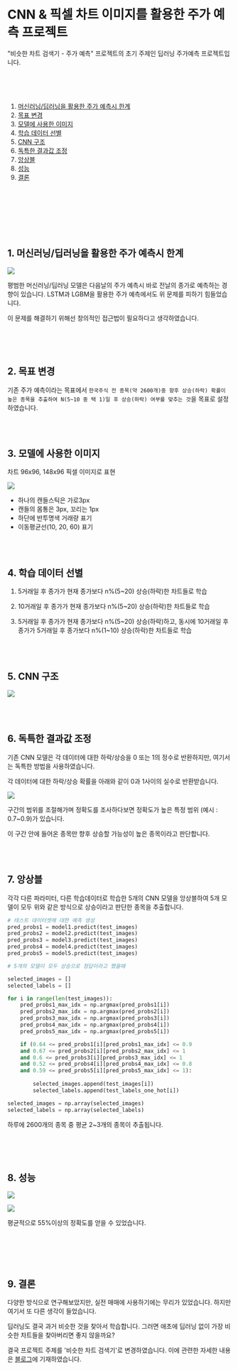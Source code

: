 # CNN & 픽셀 차트 이미지를 활용한 주가 예측 프로젝트

"비슷한 차트 검색기 - 주가 예측" 프로젝트의 초기 주제인 딥러닝 주가예측 프로젝트입니다.

<br>
<br>
<br>

1. [머신러닝/딥러닝을 활용한 주가 예측시 한계](#1-머신러닝딥러닝을-활용한-주가-예측시-한계)
2. [목표 변경](#2-목표-변경)
3. [모델에 사용한 이미지](#3-모델에-사용한-이미지)
4. [학습 데이터 선별](#4-학습-데이터-선별)
5. [CNN 구조](#5-cnn-구조)
6. [독특한 결과값 조정](#6-독특한-결과값-조정)
7. [앙상블](#7-앙상블)
8. [성능](#성능)
9. [결론](#결론)

<br>
<br>
<br>
<br>
<br>
<br>

## 1. 머신러닝/딥러닝을 활용한 주가 예측시 한계

![](https://velog.velcdn.com/images/dodo4723/post/4eb19d1c-dc05-4015-b33b-657b4645fbdc/image.jpeg)


평범한 머신러닝/딥러닝 모델은 다음날의 주가 예측시 바로 전날의 종가로 예측하는 경향이 있습니다. LSTM과 LGBM을 활용한 주가 예측에서도 위 문제를 피하기 힘들었습니다.

이 문제를 해결하기 위해선 창의적인 접근법이 필요하다고 생각하였습니다.

<br>
<br>
<br>

## 2. 목표 변경

기존 주가 예측이라는 목표에서 `한국주식 전 종목(약 2600개)중 향후 상승(하락) 확률이 높은 종목을 추출하여 N(5~10 중 택 1)일 후 상승(하락) 여부를 맞추는 것`을 목표로 설정하였습니다.

<br>
<br>

## 3. 모델에 사용한 이미지

차트 96x96, 148x96 픽셀 이미지로 표현

![](https://velog.velcdn.com/images/dodo4723/post/a8d9d5ec-70cc-4556-8839-aaa726fb60b2/image.png)

- 하나의 캔들스틱은 가로3px
- 캔들의 몸통은 3px, 꼬리는 1px
- 하단에 반투명색 거래량 표기
- 이동평균선(10, 20, 60) 표기

<br>
<br>

## 4. 학습 데이터 선별


1. 5거래일 후 종가가 현재 종가보다 n%(5~20) 상승(하락)한 차트들로 학습

2. 10거래일 후 종가가 현재 종가보다 n%(5~20) 상승(하락)한 차트들로 학습

3. 5거래일 후 종가가 현재 종가보다 n%(5\~20) 상승(하락)하고, 동시에 10거래일 후 종가가 5거래일 후 종가보다 n%(1\~10) 상승(하락)한 차트들로 학습

<br>
<br>

## 5. CNN 구조

![](https://velog.velcdn.com/images/dodo4723/post/7ad22de4-37fc-414d-94a7-9e7091b93050/image.png)

<br>
<br>

## 6. 독특한 결과값 조정

기존 CNN 모델은 각 데이터에 대한 하락/상승을 0 또는 1의 정수로 반환하지만, 여기서는 독특한 방법을 사용하였습니다.

각 데이터에 대한 하락/상승 확률을 아래와 같이 0과 1사이의 실수로 반환받습니다.

![](https://velog.velcdn.com/images/dodo4723/post/7a3f69f7-9d5b-45e0-98fe-e9bf99d6ef6e/image.png)

구간의 범위를 조절해가며 정확도를 조사하다보면 정확도가 높은 특정 범위 (예시 : 0.7~0.9)가 있습니다.

이 구간 안에 들어온 종목만 향후 상승할 가능성이 높은 종목이라고 판단합니다.

<br>
<br>

## 7. 앙상블

각각 다른 파라미터, 다른 학습데이터로 학습한 5개의 CNN 모델을 앙상블하여 5개 모델이 모두 위와 같은 방식으로 상승이라고 판단한 종목을 추출합니다.

```python
# 테스트 데이터셋에 대한 예측 생성
pred_probs1 = model1.predict(test_images)
pred_probs2 = model2.predict(test_images)
pred_probs3 = model3.predict(test_images)
pred_probs4 = model4.predict(test_images)
pred_probs5 = model5.predict(test_images)
```

```python
# 5개의 모델이 모두 상승으로 정답이라고 했을때

selected_images = []
selected_labels = []

for i in range(len(test_images)):
    pred_probs1_max_idx = np.argmax(pred_probs1[i])
    pred_probs2_max_idx = np.argmax(pred_probs2[i])
    pred_probs3_max_idx = np.argmax(pred_probs3[i])
    pred_probs4_max_idx = np.argmax(pred_probs4[i])
    pred_probs5_max_idx = np.argmax(pred_probs5[i])

    if (0.64 <= pred_probs1[i][pred_probs1_max_idx] <= 0.9
    and 0.67 <= pred_probs2[i][pred_probs2_max_idx] <= 1 
    and 0.6 <= pred_probs3[i][pred_probs3_max_idx] <= 1 
    and 0.52 <= pred_probs4[i][pred_probs4_max_idx] <= 0.8
    and 0.59 <= pred_probs5[i][pred_probs5_max_idx] <= 1):
    
        selected_images.append(test_images[i])
        selected_labels.append(test_labels_one_hot[i])

selected_images = np.array(selected_images)
selected_labels = np.array(selected_labels)
```

하루에 2600개의 종목 중 평균 2~3개의 종목이 추출됩니다.

<br>
<br>
<br>

## 8. 성능

![](https://velog.velcdn.com/images/dodo4723/post/9a08912b-b33e-45d1-8b59-c520e2682a8c/image.png)

![](https://velog.velcdn.com/images/dodo4723/post/1fc039e8-4477-4cc6-bdeb-8d7cc1702526/image.png)

평균적으로 55%이상의 정확도를 얻을 수 있었습니다.

<br>
<br>
<br>
<br>

## 9. 결론

다양한 방식으로 연구해보았지만, 실전 매매에 사용하기에는 무리가 있었습니다. 하지만 여기서 또 다른 생각이 들었습니다.

딥러닝도 결국 과거 비슷한 것을 찾아서 학습합니다. 그러면 애초에 딥러닝 없이 가장 비슷한 차트들을 찾아버리면 좋지 않을까요? 

결국 프로젝트 주제를 '비슷한 차트 검색기'로 변경하였습니다. 이에 관련한 자세한 내용은 [블로그](https://blog.similarchart.com/113)에 기재하였습니다.
